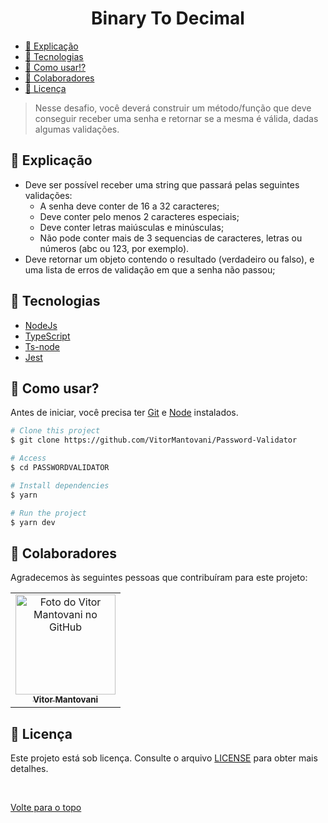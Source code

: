 <h1 align="center">Binary To Decimal</h1>


<!-- @import "[TOC]" {cmd="toc" depthFrom=1 depthTo=6 orderedList=false} -->

<!-- code_chunk_output -->

- [:page_facing_up: Explicação](#page_facing_up-explicação)
- [🚀 Tecnologias](#tecnologias)
- [:closed_book: Como usar!?](#closed_book-como-usar)
- [🤝 Colaboradores](#colaboradores)
- [📝 Licença](#licença)

<!-- /code_chunk_output -->


> Nesse desafio, você deverá construir um método/função que deve conseguir receber uma senha e retornar se a mesma é válida, dadas algumas validações.


## :page_facing_up: Explicação

- Deve ser possível receber uma string que passará pelas seguintes validações:
    - A senha deve conter de 16 a 32 caracteres;
    - Deve conter pelo menos 2 caracteres especiais;
    - Deve conter letras maiúsculas e minúsculas;
    - Não pode conter mais de 3 sequencias de caracteres, letras ou números (abc ou 123, por exemplo).
- Deve retornar um objeto contendo o resultado (verdadeiro ou falso), e uma lista de erros de validação em que a senha não passou;

## 🚀 Tecnologias

- [NodeJs](https://nodejs.org/en/)
- [TypeScript](https://www.typescriptlang.org)
- [Ts-node](https://www.npmjs.com/package/ts-node)
- [Jest](https://jestjs.io/pt-BR/)



## :closed_book: Como usar?

Antes de iniciar, você precisa ter [Git](https://git-scm.com) e [Node](https://nodejs.org/en/) instalados.

```bash
# Clone this project
$ git clone https://github.com/VitorMantovani/Password-Validator

# Access
$ cd PASSWORDVALIDATOR

# Install dependencies
$ yarn 

# Run the project
$ yarn dev


```

## 🤝 Colaboradores

Agradecemos às seguintes pessoas que contribuíram para este projeto:

<table>
  <tr>
    <td align="center">
      <a href="#">
        <img src="https://avatars.githubusercontent.com/u/93927096?v=4" width="160px;" alt="Foto do Vitor Mantovani no GitHub"/><br>
        <sub>
          <b>Vitor Mantovani</b>
        </sub>
      </a>
    </td>
  </tr>
</table>

## 📝 Licença

Este projeto está sob licença. Consulte o arquivo [LICENSE](LICENSE.md) para obter mais detalhes.

&#xa0;

<a href="#top">Volte para o topo</a>
